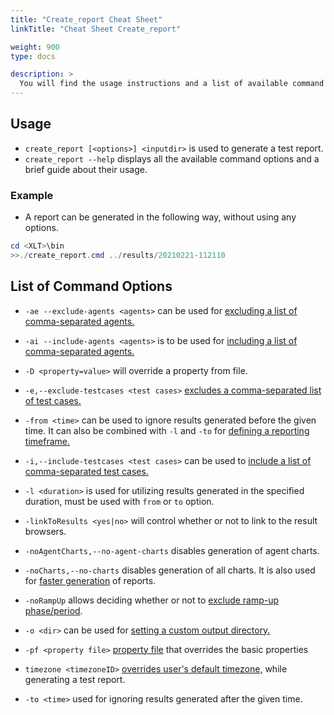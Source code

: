 ```yaml
---
title: "Create_report Cheat Sheet"
linkTitle: "Cheat Sheet Create_report"

weight: 900
type: docs

description: >
  You will find the usage instructions and a list of available command options below.
---
```

## Usage
- `create_report [<options>] <inputdir>` is used to generate a test report.
- `create_report --help` displays all the available command options and a brief guide about their usage.

### Example

- A report can be generated in the following way, without using any options.
```powershell 
cd <XLT>\bin 
>>./create_report.cmd ../results/20210221-112110 
```
## List of Command Options
- `-ae --exclude-agents <agents>` can be used for [excluding a list of comma-separated agents.](../540-report-options/#report-for-a-subset-of-agents)

- `-ai --include-agents <agents>` is to be used for [including a list of comma-separated agents.](../540-report-options/#report-for-a-subset-of-agents) 

-  `-D <property=value>` will override a property from file.

- `-e,--exclude-testcases <test cases>` [excludes a comma-separated list of test cases.](../540-report-options/#excluding-test-scenarios)

- `-from <time>` can be used to ignore results generated before the given time. It can also be combined with `-l` and `-to` for [defining a reporting timeframe.](../540-report-options/#defining-a-reporting-timeframe)

- `-i,--include-testcases <test cases>` can be used to [include a list of comma-separated test cases.](../540-report-options/#excluding-test-scenarios)
- `-l <duration>` is used for utilizing results generated in the specified duration, must be used with `from` or `to` option.

- `-linkToResults <yes|no>` will control whether or not to link to the result browsers.

- `-noAgentCharts,--no-agent-charts` disables generation of agent charts.

- `-noCharts,--no-charts` disables generation of all charts. It is also used for [faster generation](../540-report-options/#speeding-it-up) of reports.

- `-noRampUp` allows deciding whether or not to [exclude ramp-up phase/period](../540-report-options/#excluding-the-ramp-up-phase).

- `-o <dir>` can be used for [setting a custom output directory.](../540-report-options/#setting-a-custom-output-directory)

- `-pf <property file>` [property file](../550-report-configuration/#using-custom-report-generator-settings) that overrides the basic properties

- `timezone <timezoneID>` [overrides user's default timezone,](../540-report-options/#setting-a-custom-time-zone) while generating a test report.

- `-to <time>` used for ignoring results generated after the given time.